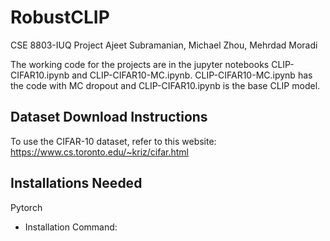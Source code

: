 # RobustCLIP
CSE 8803-IUQ Project
Ajeet Subramanian, Michael Zhou, Mehrdad Moradi

The working code for the projects are in the jupyter notebooks CLIP-CIFAR10.ipynb and CLIP-CIFAR10-MC.ipynb. CLIP-CIFAR10-MC.ipynb has the code with MC dropout and CLIP-CIFAR10.ipynb is the base CLIP model. 

## Dataset Download Instructions
To use the CIFAR-10 dataset, refer to this website: https://www.cs.toronto.edu/~kriz/cifar.html

## Installations Needed
Pytorch
- Installation Command: 
